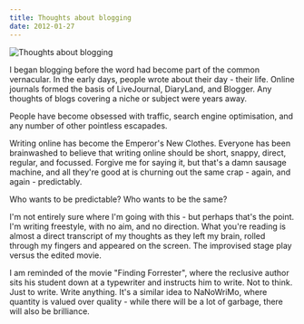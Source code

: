 ```yaml
---
title: Thoughts about blogging
date: 2012-01-27
---
```


![Thoughts about blogging](https://source.unsplash.com/ZYYS1kapOm8/1600x900)

I began blogging before the word had become part of the common vernacular. In the early days, people wrote about their day - their life. Online journals formed the basis of LiveJournal, DiaryLand, and Blogger. Any thoughts of blogs covering a niche or subject were years away.

People have become obsessed with traffic, search engine optimisation, and any number of other pointless escapades.

Writing online has become the Emperor's New Clothes. Everyone has been brainwashed to believe that writing online should be short, snappy, direct, regular, and focussed. Forgive me for saying it, but that's a damn sausage machine, and all they're good at is churning out the same crap - again, and again - predictably.

Who wants to be predictable? Who wants to be the same?

I'm not entirely sure where I'm going with this - but perhaps that's the point. I'm writing freestyle, with no aim, and no direction. What you're reading is almost a direct transcript of my thoughts as they left my brain, rolled through my fingers and appeared on the screen. The improvised stage play versus the edited movie.

I am reminded of the movie "Finding Forrester", where the reclusive author sits his student down at a typewriter and instructs him to write. Not to think. Just to write. Write anything. It's a similar idea to NaNoWriMo, where quantity is valued over quality - while there will be a lot of garbage, there will also be brilliance.